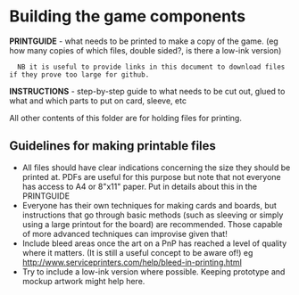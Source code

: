 Building the game components
============================

**PRINTGUIDE** - what needs to be printed to make a copy of the game. (eg how many copies of which files, double sided?, is there a low-ink version)

      NB it is useful to provide links in this document to download files if they prove too large for github.


**INSTRUCTIONS** - step-by-step guide to what needs to be cut out, glued to what and which parts to put on card, sleeve, etc

All other contents of this folder are for holding files for printing.

Guidelines for making printable files
-------------------------------------

* All files should have clear indications concerning the size they should be printed at. PDFs are useful for this purpose but note that not everyone has access to A4 or 8"x11" paper. Put in details about this in the PRINTGUIDE
* Everyone has their own techniques for making cards and boards, but instructions that go through basic methods (such as sleeving or simply using a large printout for the board) are recommended. Those capable of more advanced techniques can improvise given that!
* Include bleed areas once the art on a PnP has reached a level of quality where it matters. (It is still a useful concept to be aware of!) eg http://www.serviceprinters.com/help/bleed-in-printing.html
* Try to include a low-ink version where possible. Keeping prototype and mockup artwork might help here.
